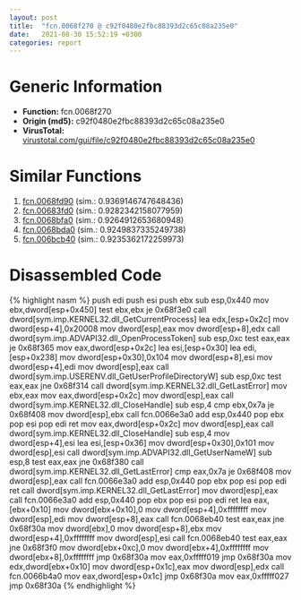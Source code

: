 ```yaml
---
layout: post
title:  "fcn.0068f270 @ c92f0480e2fbc88393d2c65c08a235e0"
date:   2021-08-30 15:52:19 +0300
categories: report
---
```


# Generic Information
- **Function:** fcn.0068f270
- **Origin (md5):** c92f0480e2fbc88393d2c65c08a235e0
- **VirusTotal:** [virustotal.com/gui/file/c92f0480e2fbc88393d2c65c08a235e0][virustotal_ref]



# Similar Functions

1. [fcn.0068fd90][similar_1_ref] (sim.: 0.9369146747648436)
2. [fcn.00683fd0][similar_2_ref] (sim.: 0.9282342158077959)
3. [fcn.0068bfa0][similar_3_ref] (sim.: 0.9264912653680948)
4. [fcn.0068bda0][similar_4_ref] (sim.: 0.9249837335249738)
5. [fcn.006bcb40][similar_5_ref] (sim.: 0.9235362172259973)


# Disassembled Code

{% highlight nasm %}
push edi
push esi
push ebx
sub esp,0x440
mov ebx,dword[esp+0x450]
test ebx,ebx
je 0x68f3e0
call dword[sym.imp.KERNEL32.dll_GetCurrentProcess]
lea edx,[esp+0x2c]
mov dword[esp+4],0x20008
mov dword[esp],eax
mov dword[esp+8],edx
call dword[sym.imp.ADVAPI32.dll_OpenProcessToken]
sub esp,0xc
test eax,eax
je 0x68f365
mov eax,dword[esp+0x2c]
lea esi,[esp+0x30]
lea edi,[esp+0x238]
mov dword[esp+0x30],0x104
mov dword[esp+8],esi
mov dword[esp+4],edi
mov dword[esp],eax
call dword[sym.imp.USERENV.dll_GetUserProfileDirectoryW]
sub esp,0xc
test eax,eax
jne 0x68f314
call dword[sym.imp.KERNEL32.dll_GetLastError]
mov ebx,eax
mov eax,dword[esp+0x2c]
mov dword[esp],eax
call dword[sym.imp.KERNEL32.dll_CloseHandle]
sub esp,4
cmp ebx,0x7a
je 0x68f408
mov dword[esp],ebx
call fcn.0066e3a0
add esp,0x440
pop ebx
pop esi
pop edi
ret 
mov eax,dword[esp+0x2c]
mov dword[esp],eax
call dword[sym.imp.KERNEL32.dll_CloseHandle]
sub esp,4
mov dword[esp+4],esi
lea esi,[esp+0x36]
mov dword[esp+0x30],0x101
mov dword[esp],esi
call dword[sym.imp.ADVAPI32.dll_GetUserNameW]
sub esp,8
test eax,eax
jne 0x68f380
call dword[sym.imp.KERNEL32.dll_GetLastError]
cmp eax,0x7a
je 0x68f408
mov dword[esp],eax
call fcn.0066e3a0
add esp,0x440
pop ebx
pop esi
pop edi
ret 
call dword[sym.imp.KERNEL32.dll_GetLastError]
mov dword[esp],eax
call fcn.0066e3a0
add esp,0x440
pop ebx
pop esi
pop edi
ret 
lea eax,[ebx+0x10]
mov dword[ebx+0x10],0
mov dword[esp+4],0xffffffff
mov dword[esp],edi
mov dword[esp+8],eax
call fcn.0068eb40
test eax,eax
jne 0x68f30a
mov dword[ebx],0
mov dword[esp+8],ebx
mov dword[esp+4],0xffffffff
mov dword[esp],esi
call fcn.0068eb40
test eax,eax
jne 0x68f3f0
mov dword[ebx+0xc],0
mov dword[ebx+4],0xffffffff
mov dword[ebx+8],0xffffffff
jmp 0x68f30a
mov eax,0xfffff019
jmp 0x68f30a
mov edx,dword[ebx+0x10]
mov dword[esp+0x1c],eax
mov dword[esp],edx
call fcn.0066b4a0
mov eax,dword[esp+0x1c]
jmp 0x68f30a
mov eax,0xfffff027
jmp 0x68f30a
{% endhighlight %}


[similar_1_ref]: /report/fcn.0068fd90@c92f0480e2fbc88393d2c65c08a235e0
[similar_2_ref]: /report/fcn.00683fd0@c92f0480e2fbc88393d2c65c08a235e0
[similar_3_ref]: /report/fcn.0068bfa0@c92f0480e2fbc88393d2c65c08a235e0
[similar_4_ref]: /report/fcn.0068bda0@c92f0480e2fbc88393d2c65c08a235e0
[similar_5_ref]: /report/fcn.006bcb40@c92f0480e2fbc88393d2c65c08a235e0
[virustotal_ref]: https://www.virustotal.com/gui/file/c92f0480e2fbc88393d2c65c08a235e0